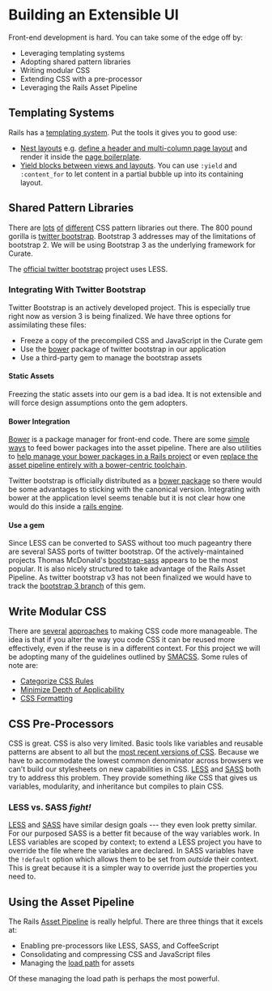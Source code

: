 # Building an Extensible UI
Front-end development is hard.
You can take some of the edge off by:

- Leveraging templating systems
- Adopting shared pattern libraries
- Writing modular CSS
- Extending CSS with a pre-processor
- Leveraging the Rails Asset Pipeline

## Templating Systems
Rails has a [templating system](http://guides.rubyonrails.org/layouts_and_rendering.html).
Put the tools it gives you to good use:

  - [Nest layouts](http://guides.rubyonrails.org/layouts_and_rendering.html#using-nested-layouts) e.g. [define a header and multi-column page layout](https://github.com/ndlib/curate/blob/master/app/views/layouts/curate_nd.html.erb) and render it inside the [page boilerplate](https://github.com/ndlib/curate/blob/master/app/views/layouts/boilerplate.html.erb).
  - [Yield blocks between views and layouts](http://guides.rubyonrails.org/layouts_and_rendering.html#understanding-yield).
  You can use `:yield` and `:content_for` to let content in a partial bubble up into its containing layout.

## Shared Pattern Libraries
There are [lots](http://foundation.zurb.com) [of](http://www.blueprintcss.org) [different](http://firezenk.github.io/zimit) CSS pattern libraries out there.
The 800 pound gorilla is [twitter bootstrap](http://getbootstrap.com).
Bootstrap 3 addresses may of the limitations of bootstrap 2.
We will be using Bootstrap 3 as the underlying framework for Curate.

The [official twitter bootstrap](https://github.com/twbs/bootstrap) project uses LESS.

### Integrating With Twitter Bootstrap
Twitter Bootstrap is an actively developed project.
This is especially true right now as version 3 is being finalized.
We have three options for assimilating these files:

- Freeze a copy of the precompiled CSS and JavaScript in the Curate gem
- Use the [bower](http://bower.io) package of twitter bootstrap in our application
- Use a third-party gem to manage the bootstrap assets

#### Static Assets
Freezing the static assets into our gem is a bad idea.
It is not extensible and will force design assumptions onto the gem adopters.

#### Bower Integration
[Bower](http://bower.io) is a package manager for front-end code.
There are some [simple](https://gist.github.com/benschwarz/5874031) [ways](http://stackoverflow.com/questions/16772167/bower-and-rails-asset-pipeline-import) to feed bower packages into the asset pipeline.
There are also utilities to [help manage your bower packages in a Rails project](https://github.com/42dev/bower-rails/) or even [replace the asset pipeline entirely with a bower-centric toolchain](https://github.com/d-i/half-pipe).

Twitter bootstrap is officially distributed as a [bower package](http://sindresorhus.com/bower-components/) so there would be some advantages to sticking with the canonical version.
Integrating with bower at the application level seems tenable but it is not clear how one would do this inside a [rails engine](http://edgeguides.rubyonrails.org/engines.html).

#### Use a gem
Since LESS can be converted to SASS without too much pageantry there are several SASS ports of twitter bootstrap.
Of the actively-maintained projects Thomas McDonald's [bootstrap-sass](https://github.com/thomas-mcdonald/bootstrap-sass) appears to be the most popular.
It is also nicely structured to take advantage of the Rails Asset Pipeline.
As twitter bootstrap v3 has not been finalized we would have to track the [bootstrap 3 branch](https://github.com/thomas-mcdonald/bootstrap-sass/tree/3) of this gem.

## Write Modular CSS
There are [several](http://smacss.com) [approaches](https://github.com/stubbornella/oocss/wiki) to making CSS code more manageable.
The idea is that if you alter the way you code CSS it can be reused more effectively, even if the reuse is in a different context.
For this project we will be adopting many of the guidelines outlined by [SMACSS](http://smacss.com).
Some rules of note are:

- [Categorize CSS Rules](http://smacss.com/book/categorizing)
- [Minimize Depth of Applicability](http://smacss.com/book/applicability)
- [CSS Formatting](http://smacss.com/book/formatting)

## CSS Pre-Processors
CSS is great.
CSS is also very limited.
Basic tools like variables and reusable patterns are absent to all but the [most recent versions of CSS](http://dev.w3.org/csswg/css-variables/).
Because we have to accommodate the lowest common denominator across browsers we can't build our stylesheets on new capabilities in CSS.
[LESS](http://lesscss.org) and [SASS](http://sass-lang.com) both try to address this problem.
They provide something _like_ CSS that gives us variables, modularity, and inheritance but compiles to plain CSS.

### LESS vs. SASS _fight!_
[LESS](http://lesscss.org) and [SASS](http://sass-lang.com) have similar design goals --- they even look pretty similar.
For our purposed SASS is a better fit because of the way variables work.
In LESS variables are scoped by context; to extend a LESS project you have to override the file where the variables are declared.
In SASS variables have the `!default` option which allows them to be set from _outside_ their context.
This is great because it is a simpler way to override just the properties you need to.

## Using the Asset Pipeline
The Rails [Asset Pipeline](http://guides.rubyonrails.org/asset_pipeline.html) is really helpful.
There are three things that it excels at:

- Enabling pre-processors like LESS, SASS, and CoffeeScript
- Consolidating and compressing CSS and JavaScript files
- Managing the [load path](https://github.com/sstephenson/sprockets#the-load-path) for assets

Of these managing the load path is perhaps the most powerful.
